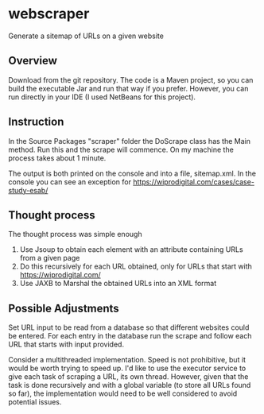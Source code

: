 # webscraper
Generate a sitemap of URLs on a given website

## Overview

Download from the git repository. 
The code is a Maven project, so you can build the executable Jar and run that way if you prefer. 
However, you can run directly in your IDE (I used NetBeans for this project). 

## Instruction
In the Source Packages "scraper" folder the DoScrape class has the Main method. Run this and the scrape will commence. 
On my machine the process takes about 1 minute. 

The output is both printed on the console and into a file, sitemap.xml. 
In the console you can see an exception for https://wiprodigital.com/cases/case-study-esab/ 

## Thought process
The thought process was simple enough 
1) Use Jsoup to obtain each element with an attribute containing URLs from a given page
2) Do this recursively for each URL obtained, only for URLs that start with https://wiprodigital.com/
3) Use JAXB to Marshal the obtained URLs into an XML format

## Possible Adjustments
Set URL input to be read from a database so that different websites could be entered.
For each entry in the database run the scrape and follow each URL that starts with input provided. 

Consider a multithreaded implementation. Speed is not prohibitive, but it would be worth trying to speed up.
I'd like to use the executor service to give each task of scraping a URL, its own thread. 
However, given that the task is done recursively and with a global variable (to store all URLs found so far), 
the implementation would need to be well considered to avoid potential issues.
